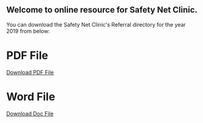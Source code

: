 
## Welcome to online resource for Safety Net Clinic.

You can download the Safety Net Clinic's Referral directory for the year 2019 from below:

# PDF File

[Download PDF File](assets\Safety-Net-Clinic-Referral-Directory-2019.pdf)

# Word File

[Download Doc File](assets\Safety-Net-Clinic-Referral-Directory-2019.doc)
